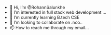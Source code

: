 - 👋 Hi, I’m @RohannSalunkhe
- 👀 I’m interested in full stack web development
  ...
- 🌱 I’m currently learning B.tech CSE
- 💞️ I’m looking to collaborate on .noo..
- 📫 How to reach me through my email...

<!---
RohannSalunkhe/RohannSalunkhe is a ✨ special ✨ repository because its `README.md` (this file) appears on your GitHub profile.
You can click the Preview link to take a look at your changes.
--->
